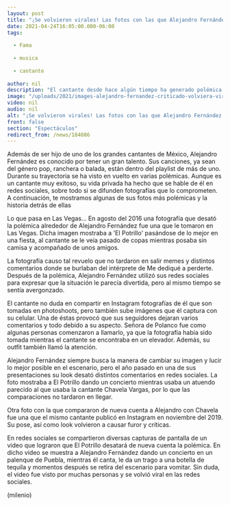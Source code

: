 ```yaml
---
layout: post
title: "¡Se volvieron virales! Las fotos con las que Alejandro Fernández ha causado polémica"
date: 2021-04-24T16:05:00.000-06:00
tags:
  
  - Fama
  
  - musica
  
  - cantante
  
author: nil
description: "El cantante desde hace algún tiempo ha generado polémica en redes sociales por las fotos que ha compartido en Instagram. "
image: "/uploads/2021/images-alejandro-fernandez-criticado-volviera-viral_54_288_691_430.jpg"
video: nil
audio: nil
alt: "¡Se volvieron virales! Las fotos con las que Alejandro Fernández ha causado polémica"
front: false
section: "Espectáculos"
redirect_from: /news/184086
---
```


Además de ser hijo de uno de los grandes cantantes de México, Alejandro Fernández es conocido por tener un gran talento. Sus canciones, ya sean del género pop, ranchera o balada, están dentro del playlist de más de uno.  Durante su trayectoria se ha visto en vuelto en varias polémicas.  Aunque es un cantante muy exitoso, su vida privada ha hecho que se hable de él en redes sociales, sobre todo si se difunden fotografías que lo comprometen. A continuación, te mostramos algunas de sus fotos más polémicas y la historia detrás de ellas 

Lo que pasa en Las Vegas... En agosto del 2016 una fotografía que desató la polémica alrededor de Alejandro Fernández fue una que le tomaron en Las Vegas. Dicha imagen mostraba a 'El Potrillo' pasándose de lo mejor en una fiesta, al cantante se le veía pasado de copas mientras posaba sin camisa y acompañado de unos amigos. 

La fotografía causo tal revuelo que no tardaron en salir memes y distintos comentarios donde se burlaban del intérprete de Me dediqué a perderte. Después de la polémica, Alejandro Fernández utilizó sus redes sociales para expresar que la situación le parecía divertida, pero al mismo tiempo se sentía avergonzado. 

El cantante no duda en compartir en Instagram fotografías de él que son tomadas en photoshoots, pero también sube imágenes que él captura con su celular. Una de éstas provocó que sus seguidores dejaran varios comentarios y todo debido a su aspecto. Señora de Polanco fue como algunas personas comenzaron a llamarlo, ya que la fotografía había sido tomada mientras el cantante se encontraba en un elevador. Además, su outfit también llamó la atención. 

Alejandro Fernández siempre busca la manera de cambiar su imagen y lucir lo mejor posible en el escenario, pero el año pasado en una de sus presentaciones su look desató distintos comentarios en redes sociales. La foto mostraba a El Potrillo dando un concierto mientras usaba un atuendo parecido al que usaba la cantante Chavela Vargas, por lo que las comparaciones no tardaron en llegar. 

Otra foto con la que compararon de nueva cuenta a Alejandro con Chavela fue una que el mismo cantante publicó en Instagram en noviembre del 2019. Su pose, así como look volvieron a causar furor y críticas. 

En redes sociales se compartieron diversas capturas de pantalla de un video que lograron que El Potrillo desatará de nueva cuenta la polémica. En dicho video se muestra a Alejandro Fernández dando un concierto en un palenque de Puebla, mientras él canta, le da un trago a una botella de tequila y momentos después se retira del escenario para vomitar. Sin duda, el video fue visto por muchas personas y se volvió viral en las redes sociales. 

(milenio)